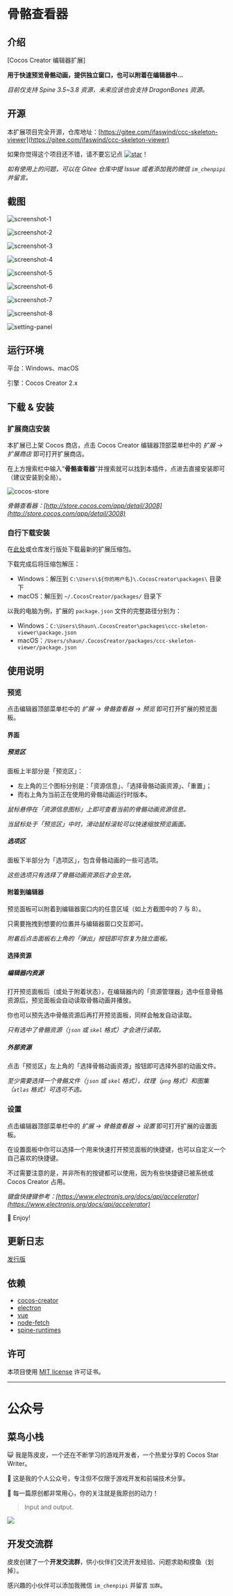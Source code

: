 # 骨骼查看器

## 介绍

[Cocos Creator 编辑器扩展]

**用于快速预览骨骼动画，提供独立窗口，也可以附着在编辑器中...**

*目前仅支持 Spine 3.5~3.8 资源，未来应该也会支持 DragonBones 资源。*



## 开源

本扩展项目完全开源，仓库地址：[https://gitee.com/ifaswind/ccc-skeleton-viewer](https://gitee.com/ifaswind/ccc-skeleton-viewer)

如果你觉得这个项目还不错，请不要忘记点 [![star](https://gitee.com/ifaswind/ccc-skeleton-viewer/badge/star.svg?theme=dark)](https://gitee.com/ifaswind/ccc-skeleton-viewer/stargazers)！

*如有使用上的问题，可以在 Gitee 仓库中提 Issue 或者添加我的微信 `im_chenpipi` 并留言。*



## 截图

![screenshot-1](https://gitee.com/ifaswind/image-storage/raw/master/repositories/ccc-skeleton-viewer/screenshot-1.png)

![screenshot-2](https://gitee.com/ifaswind/image-storage/raw/master/repositories/ccc-skeleton-viewer/screenshot-2.png)

![screenshot-3](https://gitee.com/ifaswind/image-storage/raw/master/repositories/ccc-skeleton-viewer/screenshot-3.png)

![screenshot-4](https://gitee.com/ifaswind/image-storage/raw/master/repositories/ccc-skeleton-viewer/screenshot-4.png)

![screenshot-5](https://gitee.com/ifaswind/image-storage/raw/master/repositories/ccc-skeleton-viewer/screenshot-5.png)

![screenshot-6](https://gitee.com/ifaswind/image-storage/raw/master/repositories/ccc-skeleton-viewer/screenshot-6.png)

![screenshot-7](https://gitee.com/ifaswind/image-storage/raw/master/repositories/ccc-skeleton-viewer/screenshot-7.png)

![screenshot-8](https://gitee.com/ifaswind/image-storage/raw/master/repositories/ccc-skeleton-viewer/screenshot-8.png)

![setting-panel](https://gitee.com/ifaswind/image-storage/raw/master/repositories/ccc-skeleton-viewer/setting-panel.png)



## 运行环境

平台：Windows、macOS

引擎：Cocos Creator 2.x



## 下载 & 安装

### 扩展商店安装

本扩展已上架 Cocos 商店，点击 Cocos Creator 编辑器顶部菜单栏中的 *扩展 -> 扩展商店* 即可打开扩展商店。

在上方搜索栏中输入“**骨骼查看器**”并搜索就可以找到本插件，点进去直接安装即可（建议安装到全局）。

![cocos-store](https://gitee.com/ifaswind/image-storage/raw/master/repositories/ccc-skeleton-viewer/cocos-store.png)

*骨骼查看器：[http://store.cocos.com/app/detail/3008](http://store.cocos.com/app/detail/3008)*



### 自行下载安装

在[此处](https://gitee.com/ifaswind/ccc-skeleton-viewer/releases)或仓库发行版处下载最新的扩展压缩包。

下载完成后将压缩包解压：

- Windows：解压到 `C:\Users\${你的用户名}\.CocosCreator\packages\` 目录下
- macOS：解压到 `~/.CocosCreator/packages/` 目录下

以我的电脑为例，扩展的 `package.json` 文件的完整路径分别为：

- Windows：`C:\Users\Shaun\.CocosCreator\packages\ccc-skeleton-viewer\package.json`
- macOS：`/Users/shaun/.CocosCreator/packages/ccc-skeleton-viewer/package.json`



## 使用说明

### 预览

点击编辑器顶部菜单栏中的 *扩展 -> 骨骼查看器 -> 预览* 即可打开扩展的预览面板。



#### 界面

##### 预览区

面板上半部分是「预览区」：

- 左上角的三个图标分别是：「资源信息」、「选择骨骼动画资源」、「重置」；
- 而右上角为当前正在使用的骨骼动画运行时版本。

*鼠标悬停在「资源信息图标」上即可查看当前的骨骼动画资源信息。*

*当鼠标处于「预览区」中时，滑动鼠标滚轮可以快速缩放预览画面。*



##### 选项区

面板下半部分为「选项区」，包含骨骼动画的一些可选项。

*这些选项只有选择了骨骼动画资源后才会生效。*



#### 附着到编辑器

预览面板可以附着到编辑器窗口内的任意区域（如上方截图中的 7 与 8）。

只需要拖拽到想要的位置并与编辑器窗口交互即可。

*附着后点击面板右上角的「弹出」按钮即可恢复为独立面板。*



#### 选择资源

##### 编辑器内资源

打开预览面板后（或处于附着状态），在编辑器内的「资源管理器」选中任意骨骼资源后，预览面板会自动读取骨骼动画并播放。

你也可以预先选中骨骼资源后再打开预览面板，同样会触发自动读取。

*只有选中了骨骼资源（`json` 或 `skel` 格式）才会进行读取。*



##### 外部资源

点击「预览区」左上角的「选择骨骼动画资源」按钮即可选择外部的动画文件。

*至少需要选择一个骨骼文件（`json` 或 `skel` 格式），纹理（`png` 格式）和图集（`atlas` 格式）可选可不选。*



### 设置

点击编辑器顶部菜单栏中的 *扩展 -> 骨骼查看器 -> 设置* 即可打开扩展的设置面板。

在设置面板中你可以选择一个用来快速打开预览面板的快捷键，也可以自定义一个自己喜欢的快捷键。

不过需要注意的是，并非所有的按键都可以使用，因为有些快捷键已被系统或 Cocos Creator 占用。

*键盘快捷键参考：[https://www.electronjs.org/docs/api/accelerator](https://www.electronjs.org/docs/api/accelerator)*

🥳 Enjoy!



## 更新日志

[发行版](https://gitee.com/ifaswind/ccc-skeleton-viewer/releases)



## 依赖

- [cocos-creator](https://github.com/cocos-creator)
- [electron](https://github.com/electron/electron)
- [vue](https://github.com/vuejs/vue)
- [node-fetch](https://github.com/node-fetch/node-fetch)
- [spine-runtimes](https://github.com/EsotericSoftware/spine-runtimes)



## 许可

本项目使用 [MIT license](https://opensource.org/licenses/MIT) 许可证书。



---



# 公众号

## 菜鸟小栈

😺 我是陈皮皮，一个还在不断学习的游戏开发者，一个热爱分享的 Cocos Star Writer。

🎨 这是我的个人公众号，专注但不仅限于游戏开发和前端技术分享。

💖 每一篇原创都非常用心，你的关注就是我原创的动力！

> Input and output.

![](https://gitee.com/ifaswind/image-storage/raw/master/weixin/official-account.png)



## 开发交流群

皮皮创建了一个**开发交流群**，供小伙伴们交流开发经验、问题求助和摸鱼（划掉）。

感兴趣的小伙伴可以添加我微信 `im_chenpipi` 并留言 `加群`。